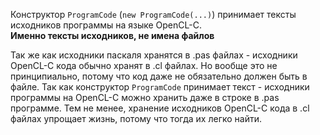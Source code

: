 ﻿


Конструктор `ProgramCode` (`new ProgramCode(...)`) принимает тексты исходников программы на языке OpenCL-C.\
**Именно тексты исходников, не имена файлов**

Так же как исходники паскаля хранятся в .pas файлах - исходники OpenCL-C кода обычно хранят в .cl файлах.
Но вообще это не принципиально, потому что код даже не обязательно должен быть в файле.
Так как конструктор `ProgramCode` принимает текст - исходники программы на OpenCL-C можно хранить даже в строке в .pas программе.
Тем не менее, хранение исходников OpenCL-C кода в .cl файлах упрощает жизнь, потому что тогда их легко найти.


